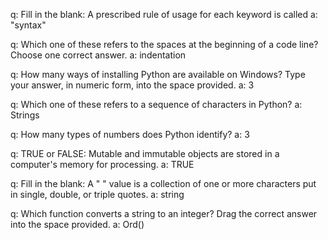 q: Fill in the blank: A prescribed rule of usage for each keyword is called
a: "syntax"

q: Which one of these refers to the spaces at the beginning of a code line? Choose one correct answer.
a: indentation

q: How many ways of installing Python are available on Windows? Type your answer, in numeric form, into the space provided.
a: 3

q: Which one of these refers to a sequence of characters in Python?
a: Strings

q: How many types of numbers does Python identify?
a: 3

q: TRUE or FALSE: Mutable and immutable objects are stored in a computer's memory for processing.
a: TRUE

q: Fill in the blank: A " " value is a collection of one or more characters put in single, double, or triple quotes.
a: string

q: Which function converts a string to an integer? Drag the correct answer into the space provided. 
a: Ord()




